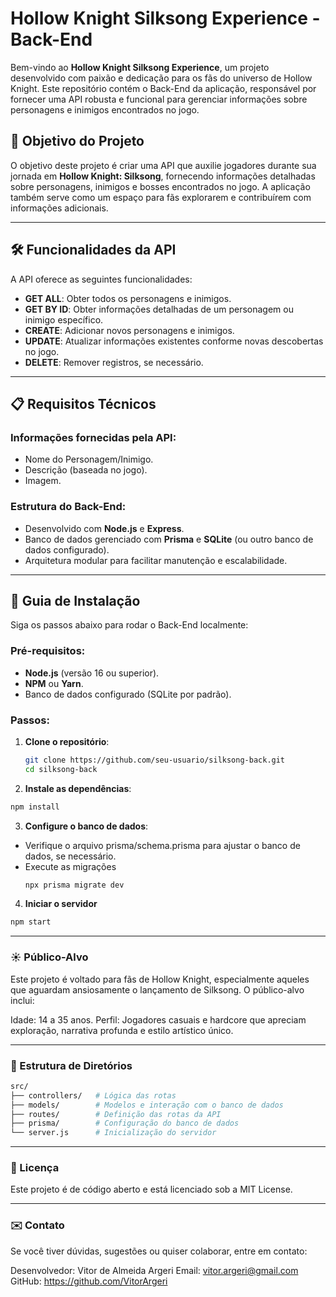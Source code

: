# Hollow Knight Silksong Experience - Back-End

Bem-vindo ao **Hollow Knight Silksong Experience**, um projeto desenvolvido com paixão e dedicação para os fãs do universo de Hollow Knight. Este repositório contém o Back-End da aplicação, responsável por fornecer uma API robusta e funcional para gerenciar informações sobre personagens e inimigos encontrados no jogo.

## 🎯 Objetivo do Projeto

O objetivo deste projeto é criar uma API que auxilie jogadores durante sua jornada em **Hollow Knight: Silksong**, fornecendo informações detalhadas sobre personagens, inimigos e bosses encontrados no jogo. A aplicação também serve como um espaço para fãs explorarem e contribuírem com informações adicionais.

---

## 🛠️ Funcionalidades da API

A API oferece as seguintes funcionalidades:

- **GET ALL**: Obter todos os personagens e inimigos.
- **GET BY ID**: Obter informações detalhadas de um personagem ou inimigo específico.
- **CREATE**: Adicionar novos personagens e inimigos.
- **UPDATE**: Atualizar informações existentes conforme novas descobertas no jogo.
- **DELETE**: Remover registros, se necessário.

---

## 📋 Requisitos Técnicos

### Informações fornecidas pela API:
- Nome do Personagem/Inimigo.
- Descrição (baseada no jogo).
- Imagem.

### Estrutura do Back-End:
- Desenvolvido com **Node.js** e **Express**.
- Banco de dados gerenciado com **Prisma** e **SQLite** (ou outro banco de dados configurado).
- Arquitetura modular para facilitar manutenção e escalabilidade.

---

## 🚀 Guia de Instalação

Siga os passos abaixo para rodar o Back-End localmente:

### Pré-requisitos:
- **Node.js** (versão 16 ou superior).
- **NPM** ou **Yarn**.
- Banco de dados configurado (SQLite por padrão).

### Passos:

1. **Clone o repositório**:
   ```bash
   git clone https://github.com/seu-usuario/silksong-back.git
   cd silksong-back
   ```

2. **Instale as dependências**:
```bash
npm install
```

3. **Configure o banco de dados**:

- Verifique o arquivo prisma/schema.prisma para ajustar o banco de dados, se necessário.
- Execute as migrações
  ```bash
  npx prisma migrate dev
  ```

4. **Iniciar o servidor**
  ```bash
  npm start
  ```

---

### ☀️ Público-Alvo
Este projeto é voltado para fãs de Hollow Knight, especialmente aqueles que aguardam ansiosamente o lançamento de Silksong. O público-alvo inclui:

Idade: 14 a 35 anos.
Perfil: Jogadores casuais e hardcore que apreciam exploração, narrativa profunda e estilo artístico único.

---

### 📂 Estrutura de Diretórios
```bash
src/
├── controllers/   # Lógica das rotas
├── models/        # Modelos e interação com o banco de dados
├── routes/        # Definição das rotas da API
├── prisma/        # Configuração do banco de dados
└── server.js      # Inicialização do servidor
```
---

### 📄 Licença
Este projeto é de código aberto e está licenciado sob a MIT License.

--- 

### ✉️ Contato
Se você tiver dúvidas, sugestões ou quiser colaborar, entre em contato:

Desenvolvedor: Vitor de Almeida Argeri
Email: vitor.argeri@gmail.com
GitHub: https://github.com/VitorArgeri